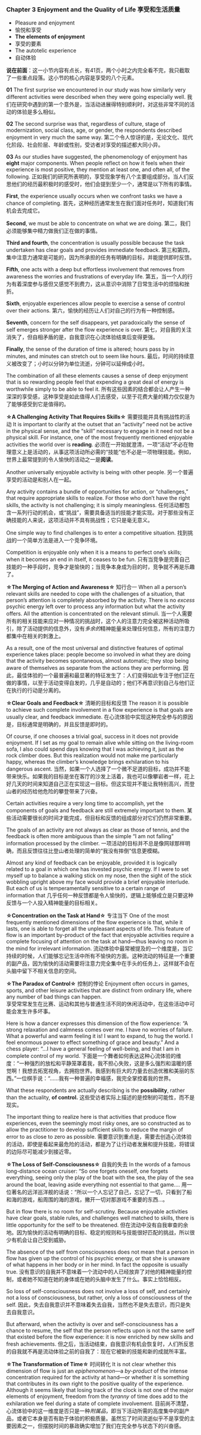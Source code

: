 ### Chapter 3 Enjoyment and the Quality of Life 享受和生活质量
* Pleasure and enjoyment
* 愉悦和享受
* **The elements of enjoyment**
* 享受的要素
* The autotelic experience
* 自动体验

**说在前面**：这一小节内容有点长，有41页，两个小时之内完全看不完，我只截取了一些重点段落。这小节的核心内容是享受的八个元素。

**01**
The first surprise we encountered in our study was how similarly very different activities were described when they were going especially well. 
我们在研究中遇到的第一个意外是，当活动进展得特别顺利时，对这些非常不同的活动的体验是多么相似。

**02**
The second surprise was that, regardless of culture, stage of modernization, social class, age, or gender, the respondents described enjoyment in very much the same way. 
第二个令人惊讶的是，无论文化、现代化阶段、社会阶层、年龄或性别，受访者对享受的描述都大同小异。

**03**
As our studies have suggested, the phenomenology of enjoyment has **eight** major components. When people reflect on how it feels when their experience is most positive, they mention at least one, and often all, of the following.
正如我们的研究所表明的，享受现象学有八个主要组成部分。当人们反思他们的经历最积极时的感受时，他们会提到至少一个，通常是以下所有的事情。

**First**, the experience usually occurs when we confront tasks we have a chance of completing.
首先，这种经历通常发生在我们面对任务时，知道我们有机会去完成它。

**Second**, we must be able to concentrate on what we are doing.
第二，我们必须能够集中精力做我们正在做的事情。

**Third and fourth**, the concentration is usually possible because the task undertaken has clear goals and provides immediate feedback.
第三和第四，集中注意力通常是可能的，因为所承担的任务有明确的目标，并能提供即时反馈。

**Fifth**, one acts with a deep but effortless involvement that removes from awareness the worries and frustrations of everyday life.
第五，当一个人的行为有着深度参与感但又感觉不到费力，这从意识中消除了日常生活中的烦恼和挫折。

**Sixth**, enjoyable experiences allow people to exercise a sense of control over their actions.
第六，愉快的经历让人们对自己的行为有一种控制感。

**Seventh**, concern for the self disappears, yet paradoxically the sense of self emerges stronger after the flow experience is over.
第七，对自我的关注消失了，但自相矛盾的是，自我意识在心流体验结束后变得更强。

**Finally**, the sense of the duration of time is altered; hours pass by in minutes, and minutes can stretch out to seem like hours.
最后，时间的持续意义被改变了；小时以分钟为单位流逝，分钟可以延伸成小时。

The combination of all these elements causes a sense of deep enjoyment that is so rewarding people feel that expending a great deal of energy is worthwhile simply to be able to feel it.
所有这些因素的结合都会让人产生一种深深的享受感，这种享受是如此值得人们去感受，以至于花费大量的精力仅仅是为了能够感受到它是值得的。

**☆A Challenging Activity That Requires Skills☆**
需要技能并具有挑战性的活动
It is important to clarify at the outset that an “activity” need not be active in the physical sense, and the “skill” necessary to engage in it need not be a physical skill. For instance, one of the most frequently mentioned enjoyable activities the world over is **reading**.
必须在一开始就澄清，一项“活动”不必在物理意义上是活动的，从事这项活动所必需的“技能”也不必是一项物理技能。例如，世界上最常提到的令人愉快的活动之一是**阅读**。

Another universally enjoyable activity is being with other people.
另一个普遍享受的活动是和别人在一起。

Any activity contains a bundle of opportunities for action, or “challenges,” that require appropriate skills to realize. For those who don’t have the right skills, the activity is not challenging; it is simply meaningless.
任何活动都包含一系列行动的机会，或“挑战”，需要具备适当的技能才能实现。对于那些没有正确技能的人来说，这项活动并不具有挑战性；它只是毫无意义。

One simple way to find challenges is to enter a competitive situation.
找到挑战的一个简单方法是进入一个竞争环境。

Competition is enjoyable only when it is a means to perfect one’s skills; when it becomes an end in itself, it ceases to be fun.
只有当竞争是完善自己技能的一种手段时，竞争才是愉快的；当竞争本身成为目的时，竞争就不再是乐趣了。

**☆The Merging of Action and Awareness☆**
知行合一
When all a person’s relevant skills are needed to cope with the challenges of a situation, that person’s attention is completely absorbed by the activity. There is no *excess* psychic energy left over to process any information but what the activity offers. All the attention is concentrated on the relevant stimuli.
当一个人需要所有的相关技能来应对一种情况的挑战时，这个人的注意力完全被这种活动所吸引，除了活动提供的信息外，没有*多余的*精神能量来处理任何信息，所有的注意力都集中在相关的刺激上。

As a result, one of the most universal and distinctive features of optimal experience takes place: people become so involved in what they are doing that the activity becomes spontaneous, almost automatic; they stop being aware of themselves as separate from the actions they are performing.
因此，最佳体验的一个最普遍和最显著的特征发生了：人们变得如此专注于他们正在做的事情，以至于活动变得自发的，几乎是自动的；他们不再意识到自己与他们正在执行的行动是分离的。

**☆Clear Goals and Feedback☆**
清晰的目标和反馈
The reason it is possible to achieve such complete involvement in a flow experience is that goals are usually clear, and feedback immediate.
在心流体验中实现这种完全参与的原因是，目标通常是明确的，并且反馈是即时的。

Of course, if one chooses a trivial goal, success in it does not provide enjoyment. If I set as my goal to remain alive while sitting on the living-room sofa, I also could spend days knowing that I was achieving it, just as the rock climber does. But this realization would not make me particularly happy, whereas the climber’s knowledge brings exhilaration to his dangerous ascent.
当然，如果一个人选择了一个微不足道的目标，成功并不能带来快乐。如果我的目标是坐在客厅的沙发上活着，我也可以像攀岩者一样，花上好几天的时间来知道自己正在实现这一目标。但这实现并不能让我特别高兴，而登山者的经历给他危险的攀登带来了兴奋。

Certain activities require a very long time to accomplish, yet the components of goals and feedback are still extremely important to them.
某些活动需要很长的时间才能完成，但目标和反馈的组成部分对它们仍然非常重要。

The goals of an activity are not always as clear as those of tennis, and the feedback is often more ambiguous than the simple “I am not falling” information processed by the climber.
一项活动的目标并不总是像网球那样明确，而且反馈往往比登山者处理的简单的“我没有摔倒”信息更模糊。

Almost any kind of feedback can be enjoyable, provided it is logically related to a goal in which one has invested psychic energy. If I were to set myself up to balance a walking stick on my nose, then the sight of the stick wobbling upright above my face would provide a brief enjoyable interlude. But each of us is temperamentally sensitive to a certain range of information that
几乎任何一种反馈都是令人愉快的，逻辑上能够成立是只要这种反馈与一个人投入精神能量的目标相关。

**☆Concentration on the Task at Hand☆**
专注当下
One of the most frequently mentioned dimensions of the flow experience is that, while it lasts, one is able to forget all the unpleasant aspects of life. This feature of flow is an important by-product of the fact that enjoyable activities require a complete focusing of attention on the task at hand—thus leaving no room in the mind for irrelevant information.
流动体验中最常被提及的一个维度是，当它持续的时候，人们能够忘记生活中所有不愉快的方面。这种流动的特征是一个重要的副产品，因为愉快的活动需要将注意力完全集中在手头的任务上，这样就不会在头脑中留下不相关信息的空间。

**☆The Paradox of Control☆**
控制的悖论
Enjoyment often occurs in games, sports, and other leisure activities that are distinct from ordinary life, where any number of bad things can happen.  
享受常常发生在比赛、运动和其他与普通生活不同的休闲活动中，在这些活动中可能会发生许多坏事。

Here is how a dancer expresses this dimension of the flow experience: “A strong relaxation and calmness comes over me. I have no worries of failure. What a powerful and warm feeling it is! I want to expand, to hug the world. I feel enormous power to effect something of grace and beauty.” And a chess player: “…I have a general feeling of well-being, and that I am in complete control of my world.
下面是一个舞者如何表达这种心流体验的维度：“一种强烈的放松和平静笼罩着我，我不担心失败，这是多么强烈和温暖的感觉啊！我想去拓宽视角，去拥抱世界。我感到有巨大的力量去创造优雅和美丽的东西。”一位棋手说：“……我有一种普遍的幸福感，我完全掌控着我的世界。

What these respondents are actually describing is the **possibility**, rather than the actuality, **of control.**
这些受访者实际上描述的是控制的可能性，而不是现实。

The important thing to realize here is that activities that produce flow experiences, even the seemingly most risky ones, are so constructed as to allow the practitioner to develop sufficient skills to reduce the margin of error to as close to zero as possible.
需要意识到重点是，需要去创造心流体验的活动，即使是看起来最危险的活动，都是为了让行动者发展和提升技能，将错误的边际尽可能减少到接近零。

**☆The Loss of Self-Consciousness☆**
自我的失去
In the words of a famous long-distance ocean cruiser: “So one forgets oneself, one forgets everything, seeing only the play of the boat with the sea, the play of the sea around the boat, leaving aside everything not essential to that game….
用一位著名的远洋巡洋舰的话说：“所以一个人忘记了自己，忘记了一切，只看到了船和海的游戏，船周围的海的游戏，撇开一切对那游戏不重要的东西…。

But in flow there is no room for self-scrutiny. Because enjoyable activities have clear goals, stable rules, and challenges well matched to skills, there is little opportunity for the self to be threatened.
但在流动中没有自我审查的余地。因为愉快的活动有明确的目标、稳定的规则和与技能很好匹配的挑战，所以很少有机会让自己受到威胁。

The absence of the self from consciousness does not mean that a person in flow has given up the control of his psychic energy, or that she is unaware of what happens in her body or in her mind. In fact the opposite is usually true.
没有意识的自我并不意味着一个流动中的人已经放弃了对他的精神能量的控制，或者她不知道在她的身体或在她的头脑中发生了什么。事实上恰恰相反。

So loss of self-consciousness does not involve a loss of self, and certainly not a loss of consciousness, but rather, only a loss of consciousness of the self.
因此，失去自我意识并不意味着失去自我，当然也不是失去意识，而只是失去自我意识。

But afterward, when the activity is over and self-consciousness has a chance to resume, the self that the person reflects upon is not the same self that existed before the flow experience: it is now enriched by new skills and fresh achievements.
但之后，当活动结束，自我意识有机会恢复时，人们所反思的自我就不再是流动体验之前的自我了：现在它被新的技能和新的成就所丰富。

**☆The Transformation of Time☆**
时间转化
It is not clear whether this dimension of flow is just an *epiphenomenon*—a *by-product* of the intense concentration required for the activity at hand—or whether it is something that contributes in its own right to the positive quality of the experience. Although it seems likely that losing track of the clock is not one of the major elements of enjoyment, freedom from the *tyranny* of time does add to the exhilaration we feel during a state of complete involvement.
目前尚不清楚，心流体验中的这一维度是否只是一种*附属品*，即当下活动所需的高度集中的副产品，或者它本身是否有助于体验的积极质量。虽然忘了时间流逝似乎不是享受的主要因素之一，但摆脱时间的暴政确实增加了我们在完全参与状态下的兴奋感。


